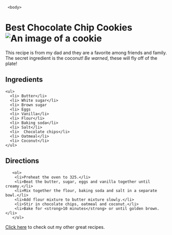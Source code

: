 <!DOCTYPE html>

<html>
  <head>
<meta charset="utf-8">
<title> Best Chocolate Chip Cookies </title>

     <body>

<h1>Best Chocolate Chip Cookies
  <img src="http://lorempixel.com/400/200/" alt="An image of a cookie" /></h1>
  </head>
<p>     This recipe is from my dad and they are a favorite among friends and family.
  The secret ingredient is the coconut! <em>Be warned</em>, these will fly off of the plate!        </p>
<!-- Add in section about history of cookies? <h3> History of cookies </h3> <p>Most people don't know the complicated past of the cookie. FINISH -->
    <h2>Ingredients</h2>

    <ul>
      <li> Butter</li>
      <li> White sugar</li>
      <li> Brown sugar
      <li> Eggs
      <li> Vanilla</li>
      <li> Flour</li>
      <li> Baking soda</li>
      <li> Salt</li>
      <li>  Chocolate chips</li>
      <li> Oatmeal</li>
      <li> Coconut</li>
    </ul>

   <h2>Directions</h2>

       <ol>
        <li>Preheat the oven to 325.</li>
        <li>Beat the butter, sugar, eggs and vanilla together until creamy.</li>
        <li>Mix together the flour, baking soda and salt in a separate bowl.</li>
        <li>Add flour mixture to butter mixture slowly.</li>
        <li>Stir in chocolate chips, oatmeal and coconut.</li>
        <li>Bake for <strong>10 minutes</strong> or until golden brown.</li>
       </ol>

<p><a href="http://allrecipes.com">Click here</a> to check out my other great recipes.</p>

</html>
</body>